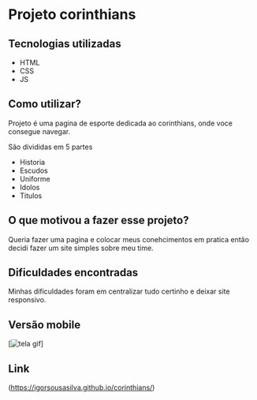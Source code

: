 # Projeto corinthians


## Tecnologias utilizadas 
- HTML
- CSS
- JS
  
## Como utilizar?
Projeto é uma pagina de esporte dedicada ao corinthians, onde voce consegue navegar.

São divididas em 5 partes
- Historia
- Escudos
- Uniforme
- Idolos
- Titulos

 ## O que motivou a fazer esse projeto?
 Queria fazer uma pagina e colocar meus conehcimentos em pratica então decidi fazer um site simples sobre meu time.

## Dificuldades encontradas 
 Minhas dificuldades foram em centralizar tudo certinho e deixar site responsivo.

## Versão mobile
 [<img src="./src/imagem/corinthians-mobile.gif" alt="tela gif">]
## Link
(https://igorsousasilva.github.io/corinthians/)
 
